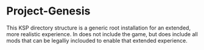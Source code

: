 # Project-Genesis

This KSP directory structure is a generic root installation for an extended, more realistic experience. In does not include the game, but does include all mods that can be legalliy inclouded to enable that extended experience.
